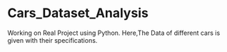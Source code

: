 # Cars_Dataset_Analysis
Working on Real Project using Python.
Here,The Data of different cars is given with their specifications.
